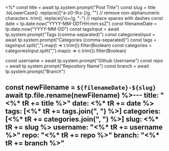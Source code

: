 <%*
const title = await tp.system.prompt("Post Title")
const slug = title
  .toLowerCase()
  .replace(/[^a-z0-9\s-]/g, "")      // remove non-alphanumeric characters
  .trim()
  .replace(/\s+/g, "-")              // replace spaces with dashes
const date = tp.date.now("YYYY-MM-DDTHH:mm:ssZ")
const filenameDate = tp.date.now("YYYY-MM-DD")
const tagsInput = await tp.system.prompt("Tags (comma-separated)")
const categoriesInput = await tp.system.prompt("Categories (comma-separated)")
const tags = tagsInput.split(",").map(t => t.trim()).filter(Boolean)
const categories = categoriesInput.split(",").map(c => c.trim()).filter(Boolean)

const username = await tp.system.prompt("Github Username")
const repo = await tp.system.prompt("Repository Name")
const branch = await tp.system.prompt("Branch")

const newFilename = `${filenameDate}-${slug}`
await tp.file.rename(newFilename)
%>---
title: "<%* tR += title %>"
date: <%* tR += date %>
tags: [<%* tR += tags.join(", ") %>]
categories: [<%* tR += categories.join(", ") %>]
slug: <%* tR += slug %>
username: "<%* tR += username %>"
repo: "<%* tR += repo %>"
branch: "<%* tR += branch %>"
---